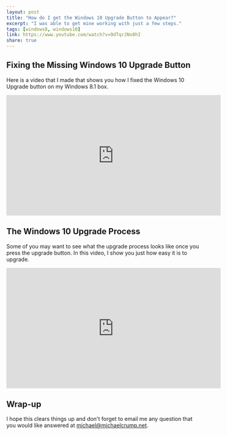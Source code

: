 ```yaml
---
layout: post
title: "How do I get the Windows 10 Upgrade Button to Appear?"
excerpt: "I was able to get mine working with just a few steps."
tags: [windows8, windows10]
link: https://www.youtube.com/watch?v=9dTqrJNv0hI
share: true
---
```

## Fixing the Missing Windows 10 Upgrade Button

Here is a video that I made that shows you how I fixed the Windows 10 Upgrade button on my Windows 8.1 box. 

<iframe width="560" height="315" src="https://www.youtube.com/embed/9dTqrJNv0hI" frameborder="0" allowfullscreen></iframe>

## The Windows 10 Upgrade Process

Some of you may want to see what the upgrade process looks like once you press the upgrade button. In this video, I show you just how easy it is to upgrade.  

<iframe width="560" height="315" src="https://www.youtube.com/embed/rdhAl-ts_LI" frameborder="0" allowfullscreen></iframe>

## Wrap-up

I hope this clears things up and don't forget to email me any question that you would like answered at michael@michaelcrump.net. 